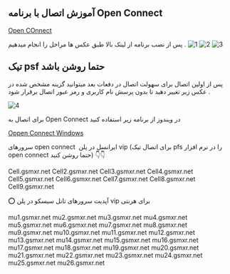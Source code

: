 ## آموزش اتصال با برنامه   Open Connect 
[Open COnnect](https://drive.google.com/file/d/1E06Dta-FlbilDWG33J2ABZLbxGv6zInD/view?usp=sharing)

پس از نصب برنامه از لینک بالا طبق عکس ها مراحل را انجام میدهیم .
![1](https://github.com/mostafacpr/FixGsm/assets/120664716/4a196d43-90bb-4c53-9eca-c4bb9b62e125)
![2](https://github.com/mostafacpr/FixGsm/assets/120664716/b9c877e1-509c-4850-8ff9-305411987912)
![3](https://github.com/mostafacpr/FixGsm/assets/120664716/05d08085-5a59-4b56-96f6-3ba0e0bd7298)

## تیک psf حتما روشن باشد 

پس از اولین اتصال برای سهولت اتصال در دفعات بعد میتوانید گزینه مشخص شده در عکس زیر تغییر دهید تا بدون پرسش نام کاربری و رمز عبور اتصال برقرار شود .



![4](https://github.com/mostafacpr/FixGsm/assets/120664716/ed488c58-ab4a-489f-9c79-ee3c076e622c)

برای اتصال به  Open Connect  در ویندوز از برنامه زیر استفاده کنید 

[Oppen Connect Windows](https://drive.google.com/file/d/1HghJjEP7bJGnNu92fjfkfc3M02bnaCg_/view?usp=sharing)

سرورهای open connect  ایرانسل در پلن vip (برای اتصال تیک pfs را در نرم افزار open connect حتما روشن کنید) 👇👇


Cell.gsmxr.net
Cell2.gsmxr.net
Cell3.gsmxr.net
Cell4.gsmxr.net
Cell5.gsmxr.net
Cell6.gsmxr.net
Cell7.gsmxr.net
Cell8.gsmxr.net
Cell9.gsmxr.net

⭕️ آپديت سرورهای تانل سیسکو در پلن vip برای
 هرنتی

mu1.gsmxr.net
mu2.gsmxr.net
mu3.gsmxr.net
mu4.gsmxr.net
mu5.gsmxr.net
mu6.gsmxr.net
mu7.gsmxr.net
mu8.gsmxr.net
mu9.gsmxr.net
mu10.gsmxr.net
mu11.gsmxr.net
mu12.gsmxr.net
mu13.gsmxr.net
mu14.gsmxr.net
mu15.gsmxr.net
mu16.gsmxr.net
mu17.gsmxr.net
mu18.gsmxr.net
mu19.gsmxr.net
mu20.gsmxr.net
mu21.gsmxr.net
mu22.gsmxr.net
mu23.gsmxr.net
mu24.gsmxr.net
mu25.gsmxr.net
mu26.gsmxr.net
